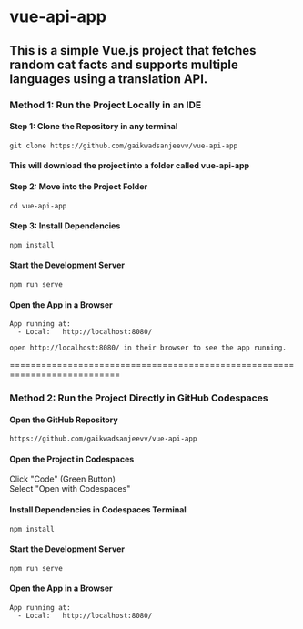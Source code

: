 # vue-api-app  
## This is a simple Vue.js project that fetches random cat facts and supports multiple languages using a translation API.  

### Method 1: Run the Project Locally in an IDE  

#### Step 1: Clone the Repository in any terminal
```git
git clone https://github.com/gaikwadsanjeevv/vue-api-app
```
#### This will download the project into a folder called vue-api-app  

#### Step 2:  Move into the Project Folder  
```git
cd vue-api-app
```
#### Step 3: Install Dependencies  
```git
npm install
```
####  Start the Development Server  
```git
npm run serve
```
#### Open the App in a Browser  
```git
App running at:
  - Local:   http://localhost:8080/

open http://localhost:8080/ in their browser to see the app running.
```
===========================================================================
### Method 2: Run the Project Directly in GitHub Codespaces  
####  Open the GitHub Repository  
```Git
https://github.com/gaikwadsanjeevv/vue-api-app  
```
#### Open the Project in Codespaces  
Click "Code" (Green Button)  
Select "Open with Codespaces"  

#### Install Dependencies in Codespaces Terminal  
```git
npm install
```
####  Start the Development Server  
```git
npm run serve
```
#### Open the App in a Browser  
```git
App running at:
  - Local:   http://localhost:8080/
```


